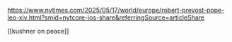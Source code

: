 https://www.nytimes.com/2025/05/17/world/europe/robert-prevost-pope-leo-xiv.html?smid=nytcore-ios-share&referringSource=articleShare

[[kushner on peace]] 
